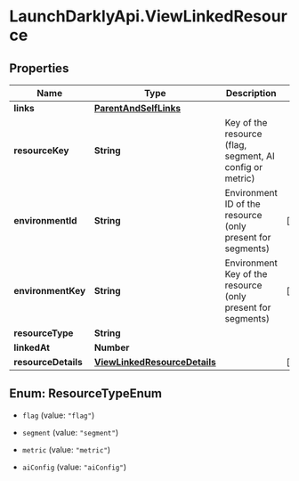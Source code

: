 # LaunchDarklyApi.ViewLinkedResource

## Properties

Name | Type | Description | Notes
------------ | ------------- | ------------- | -------------
**links** | [**ParentAndSelfLinks**](ParentAndSelfLinks.md) |  | 
**resourceKey** | **String** | Key of the resource (flag, segment, AI config or metric) | 
**environmentId** | **String** | Environment ID of the resource (only present for segments) | [optional] 
**environmentKey** | **String** | Environment Key of the resource (only present for segments) | [optional] 
**resourceType** | **String** |  | 
**linkedAt** | **Number** |  | 
**resourceDetails** | [**ViewLinkedResourceDetails**](ViewLinkedResourceDetails.md) |  | [optional] 



## Enum: ResourceTypeEnum


* `flag` (value: `"flag"`)

* `segment` (value: `"segment"`)

* `metric` (value: `"metric"`)

* `aiConfig` (value: `"aiConfig"`)




